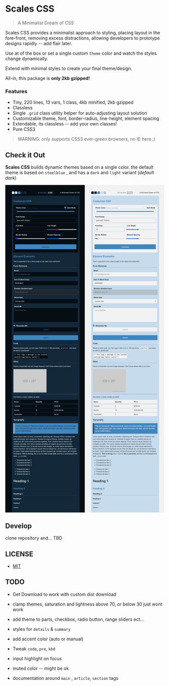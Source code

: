 # Scales CSS

> A Minimalist Dream of CSS

Scales CSS provides a minimalist approach to styling, placing layout in the fore-front, removing excess distractions, allowing  developers to prototype designs rapidly -- add flair later.

Use at of the box or set a single custom `theme` color and watch the styles change dynamically.

Extend with minimal styles to create your final theme/design.

All-in, this package is **only 2kb gzipped!**

### Features

- Tiny, 220 lines, 13 vars, 1 class, 4kb minified, 2kb gzipped
- Classless
- Single `.grid` class utility helper for auto-adjusting layout solution
- Customizable theme, font, border-radius, line-height, element spacing
- Extendable, its classless -- add your own classes!
- Pure CSS3

> WARNING: only supports CSS3 ever-green browsers, no IE here ;)


## Check it Out

**Scales CSS** builds dynamic themes based on a single color.  the default theme is based on `steelblue` , and has a `dark` and `light` variant (*default dark*)

<div style="display: flex">
  <img src="example/img/steelblue-dark.png" width="400">
  <img src="example/img/steelblue-light.png" width="400">
</div>


## Develop

clone repository and... TBD



## LICENSE

- [MIT](LICENSE)



## TODO

- Get Download to work with custom dist download

- clamp themes, saturation and lightness above 70, or below 30 just wont work

- add theme to parts, checkbox, radio button, range sliders ect...

- styles for `details` & `summary`

- add accent color (auto or manual)

- Tweak `code`, `pre`, `kbd`

- input highlight on focus

- muted color -- might be ok

- documentation around `main` , `article`, `section` tags

